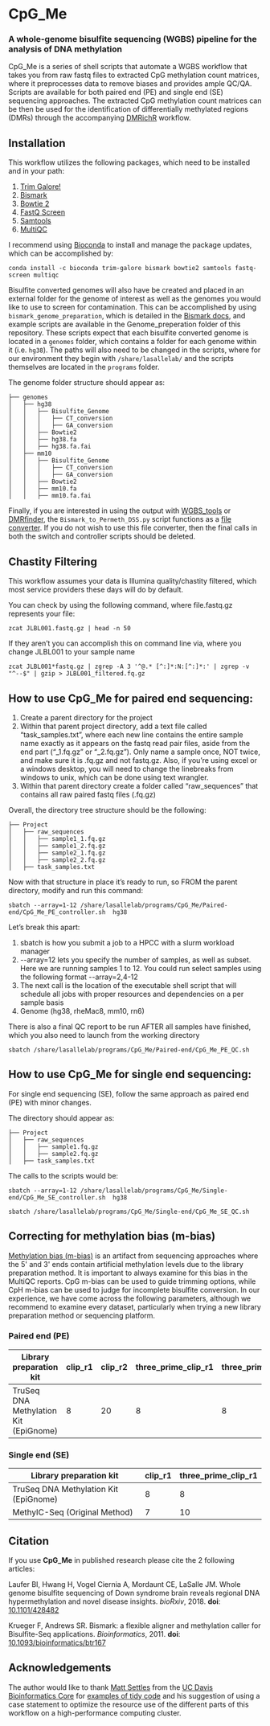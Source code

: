 # CpG_Me
### A whole-genome bisulfite sequencing (WGBS) pipeline for the analysis of DNA methylation

CpG_Me is a series of shell scripts that automate a WGBS workflow that takes you from raw fastq files to extracted CpG methylation count matrices, where it preprocesses data to remove biases and provides ample QC/QA. Scripts are available for both paired end (PE) and single end (SE) sequencing approaches. The extracted CpG methylation count matrices can be then be used for the identification of differentially methylated regions (DMRs) through the accompanying [DMRichR](https://github.com/ben-laufer/DMRichR) workflow.

## Installation

This workflow utilizes the following packages, which need to be installed and in your path:
1. [Trim Galore!](https://github.com/FelixKrueger/TrimGalore)
2. [Bismark](https://github.com/FelixKrueger/Bismark)
3. [Bowtie 2](http://bowtie-bio.sourceforge.net/bowtie2/index.shtml)
4. [FastQ Screen](https://www.bioinformatics.babraham.ac.uk/projects/fastq_screen/)
5. [Samtools](http://www.htslib.org)
6. [MultiQC](http://multiqc.info)

I recommend using [Bioconda](https://bioconda.github.io) to install and manage the package updates, which can be accomplished by:

`conda install -c bioconda trim-galore bismark bowtie2 samtools fastq-screen multiqc`

Bisulfite converted genomes will also have be created and placed in an external folder for the genome of interest as well as the genomes you would like to use to screen for contamination. This can be accomplished by using `bismark_genome_preparation`, which is detailed in the [Bismark docs](https://github.com/FelixKrueger/Bismark/tree/master/Docs), and example scripts are available in the Genome_preperation folder of this repository. These scripts expect that each bisulfite converted genome is located in a `genomes` folder, which contains a folder for each genome within it (i.e. `hg38`). The paths will also need to be changed in the scripts, where for our environment they begin with `/share/lasallelab/` and the scripts themselves are located in the `programs` folder.

The genome folder structure should appear as:

```
├── genomes
│   ├── hg38
│   │   ├── Bisulfite_Genome
│   │   │   ├── CT_conversion
│   │   │   ├── GA_conversion
│   │   ├── Bowtie2
│   │   ├── hg38.fa
│   │   ├── hg38.fa.fai
│   ├── mm10
│   │   ├── Bisulfite_Genome
│   │   │   ├── CT_conversion
│   │   │   ├── GA_conversion
│   │   ├── Bowtie2
│   │   ├── mm10.fa
│   │   ├── mm10.fa.fai
```

Finally, if you are interested in using the output with [WGBS_tools](https://github.com/kwdunaway/WGBS_Tools/tree/perl_code) or [DMRfinder](https://github.com/cemordaunt/DMRfinder), the `Bismark_to_Permeth_DSS.py` script functions as a [file converter](https://github.com/hyeyeon-hwang/bismark-file-converter). If you do not wish to use this file converter, then the final calls in both the switch and controller scripts should be deleted. 

## Chastity Filtering

This workflow assumes your data is Illumina quality/chastity filtered, which most service providers these days will do by default.

You can check by using the following command, where file.fastq.gz represents your file:

`zcat JLBL001.fastq.gz | head -n 50`

If they aren’t you can accomplish this on command line via, where you change JLBL001 to your sample name

`zcat JLBL001*fastq.gz | zgrep -A 3 '^@.* [^:]*:N:[^:]*:' | zgrep -v "^--$" | gzip > JLBL001_filtered.fq.gz`

## How to use CpG_Me for paired end sequencing:
1.	Create a parent directory for the project
2.	Within that parent project directory, add a text file called “task_samples.txt”, where each new line contains the entire sample name exactly as it appears on the fastq read pair files, aside from the end part (“_1.fq.gz” or “_2.fq.gz”). Only name a sample once, NOT twice, and make sure it is .fq.gz and not fastq.gz. Also, if you’re using excel or a windows desktop, you will need to change the linebreaks from windows to unix, which can be done using text wrangler.
3.	Within that parent directory create a folder called “raw_sequences” that contains all raw paired fastq files (.fq.gz)

Overall, the directory tree structure should be the following:

```
├── Project
│   ├── raw_sequences
│   │   ├── sample1_1.fq.gz
│   │   ├── sample1_2.fq.gz
│   │   ├── sample2_1.fq.gz
│   │   ├── sample2_2.fq.gz
│   ├── task_samples.txt
```

Now with that structure in place it’s ready to run, so FROM the parent directory, modify and run this command:

`sbatch --array=1-12 /share/lasallelab/programs/CpG_Me/Paired-end/CpG_Me_PE_controller.sh  hg38`

Let’s break this apart:
1)	sbatch is how you submit a job to a HPCC with a slurm workload manager
2)	--array=12 lets you specify the number of samples, as well as subset. Here we are running samples 1 to 12. You could run select samples using the following format --array=2,4-12
3)	The next call is the location of the executable shell script that will schedule all jobs with proper resources and dependencies on a per sample basis
4)	Genome (hg38, rheMac8, mm10, rn6)

There is also a final QC report to be run AFTER all samples have finished, which you also need to launch from the working directory

`sbatch /share/lasallelab/programs/CpG_Me/Paired-end/CpG_Me_PE_QC.sh` 

## How to use CpG_Me for single end sequencing:
For single end sequencing (SE), follow the same approach as paired end (PE) with minor changes.

The directory should appear as:

```
├── Project
│   ├── raw_sequences
│   │   ├── sample1.fq.gz
│   │   ├── sample2.fq.gz
│   ├── task_samples.txt
```

The calls to the scripts would be:

`sbatch --array=1-12 /share/lasallelab/programs/CpG_Me/Single-end/CpG_Me_SE_controller.sh  hg38`

`sbatch /share/lasallelab/programs/CpG_Me/Single-end/CpG_Me_SE_QC.sh` 

## Correcting for methylation bias (m-bias)
[Methylation bias (m-bias)](https://www.ncbi.nlm.nih.gov/pubmed/23034175) is an artifact from sequencing approaches where the 5' and 3' ends contain artificial methylation levels due to the library preparation method. It is important to always examine for this bias in the MultiQC reports. CpG m-bias can be used to guide trimming options, while CpH m-bias can be used to judge for incomplete bisulfite conversion. In our experience, we have come across the following parameters, although we recommend to examine every dataset, particularly when trying a new library preparation method or sequencing platform. 

### Paired end (PE)

| Library preparation kit               | clip_r1 | clip_r2 | three_prime_clip_r1  | three_prime_clip_r2 | 
| ------------------------------------- | ------- | ------- | -------------------- | ------------------- | 
| TruSeq DNA Methylation Kit (EpiGnome) | 8       | 20      | 8                    | 8                   |

### Single end (SE)

| Library preparation kit               | clip_r1 | three_prime_clip_r1  | 
| ------------------------------------- | ------- | -------------------- | 
| TruSeq DNA Methylation Kit (EpiGnome) | 8       |  8                   | 
| MethylC-Seq (Original Method)         | 7       |  10                  |

## Citation

If you use **CpG_Me** in published research please cite the 2 following articles:

Laufer BI, Hwang H, Vogel Ciernia A, Mordaunt CE, LaSalle JM. Whole genome bisulfite sequencing of Down syndrome brain reveals regional DNA hypermethylation and novel disease insights. *bioRxiv*, 2018. **doi**: [10.1101/428482](https://doi.org/10.1101/428482)

Krueger F, Andrews SR. Bismark: a flexible aligner and methylation caller for Bisulfite-Seq applications. *Bioinformatics*, 2011. **doi**: [10.1093/bioinformatics/btr167](https://doi.org/10.1093/bioinformatics/btr167)


## Acknowledgements
The author would like to thank [Matt Settles](https://github.com/msettles) from the [UC Davis Bioinformatics Core](https://github.com/ucdavis-bioinformatics) for [examples of tidy code](https://github.com/ucdavis-bioinformatics-training/A-Primer-on-Using-the-Bioinformatics-Core-Administrated-Servers-and-Cluster-s-/tree/master/examples) and his suggestion of using a case statement to optimize the resource use of the different parts of this workflow on a high-performance computing cluster.
